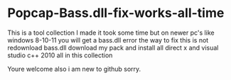 # Popcap-Bass.dll-fix-works-all-time
This is a tool collection I made it took some time but
on newer pc's like windows 8-10-11 you will get a bass.dll error the way to fix 
this is not redownload bass.dll download my pack and install 
all direct x and visual studio c++ 2010 all in this collection

Youre welcome also i am new to github sorry.
